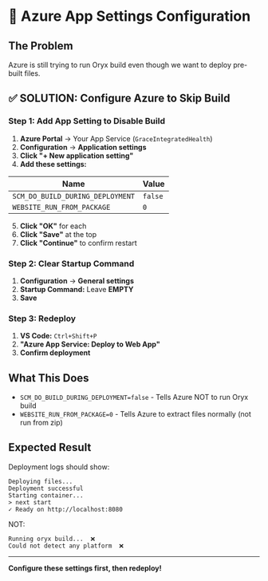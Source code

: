 # 🔧 Azure App Settings Configuration

## The Problem
Azure is still trying to run Oryx build even though we want to deploy pre-built files.

## ✅ SOLUTION: Configure Azure to Skip Build

### Step 1: Add App Setting to Disable Build
1. **Azure Portal** → Your App Service (`GraceIntegratedHealth`)
2. **Configuration** → **Application settings**
3. **Click "+ New application setting"**
4. **Add these settings:**

| Name | Value |
|------|-------|
| `SCM_DO_BUILD_DURING_DEPLOYMENT` | `false` |
| `WEBSITE_RUN_FROM_PACKAGE` | `0` |

5. **Click "OK"** for each
6. **Click "Save"** at the top
7. **Click "Continue"** to confirm restart

### Step 2: Clear Startup Command
1. **Configuration** → **General settings**
2. **Startup Command:** Leave **EMPTY**
3. **Save**

### Step 3: Redeploy
1. **VS Code:** `Ctrl+Shift+P`
2. **"Azure App Service: Deploy to Web App"**
3. **Confirm deployment**

## What This Does

- `SCM_DO_BUILD_DURING_DEPLOYMENT=false` - Tells Azure NOT to run Oryx build
- `WEBSITE_RUN_FROM_PACKAGE=0` - Tells Azure to extract files normally (not run from zip)

## Expected Result

Deployment logs should show:
```
Deploying files...
Deployment successful
Starting container...
> next start
✓ Ready on http://localhost:8080
```

NOT:
```
Running oryx build...  ❌
Could not detect any platform  ❌
```

---

**Configure these settings first, then redeploy!**

